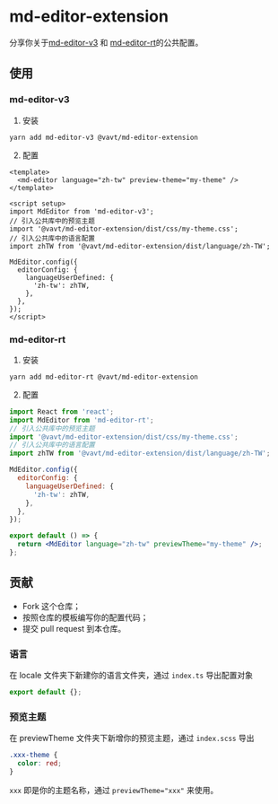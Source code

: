 # md-editor-extension

分享你关于[md-editor-v3](https://github.com/imzbf/md-editor-v3) 和 [md-editor-rt](https://github.com/imzbf/md-editor-rt)的公共配置。

## 使用

### md-editor-v3

1. 安装

```shell
yarn add md-editor-v3 @vavt/md-editor-extension
```

2. 配置

```vue
<template>
  <md-editor language="zh-tw" preview-theme="my-theme" />
</template>

<script setup>
import MdEditor from 'md-editor-v3';
// 引入公共库中的预览主题
import '@vavt/md-editor-extension/dist/css/my-theme.css';
// 引入公共库中的语言配置
import zhTW from '@vavt/md-editor-extension/dist/language/zh-TW';

MdEditor.config({
  editorConfig: {
    languageUserDefined: {
      'zh-tw': zhTW,
    },
  },
});
</script>
```

### md-editor-rt

1. 安装

```shell
yarn add md-editor-rt @vavt/md-editor-extension
```

2. 配置

```jsx
import React from 'react';
import MdEditor from 'md-editor-rt';
// 引入公共库中的预览主题
import '@vavt/md-editor-extension/dist/css/my-theme.css';
// 引入公共库中的语言配置
import zhTW from '@vavt/md-editor-extension/dist/language/zh-TW';

MdEditor.config({
  editorConfig: {
    languageUserDefined: {
      'zh-tw': zhTW,
    },
  },
});

export default () => {
  return <MdEditor language="zh-tw" previewTheme="my-theme" />;
};
```

## 贡献

- Fork 这个仓库；
- 按照仓库的模板编写你的配置代码；
- 提交 pull request 到本仓库。

### 语言

在 locale 文件夹下新建你的语言文件夹，通过 `index.ts` 导出配置对象

```js
export default {};
```

### 预览主题

在 previewTheme 文件夹下新增你的预览主题，通过 `index.scss` 导出

```css
.xxx-theme {
  color: red;
}
```

`xxx` 即是你的主题名称，通过 `previewTheme="xxx"` 来使用。
